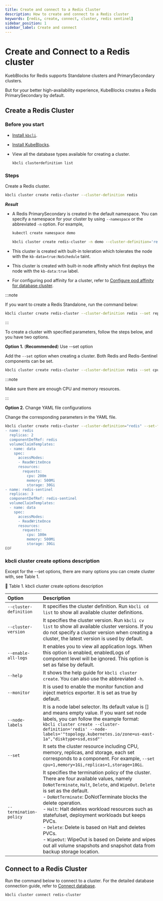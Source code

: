```yaml
---
title: Create and connect to a Redis Cluster
description: How to create and connect to a Redis cluster
keywords: [redis, create, connect, cluster, redis sentinel]
sidebar_position: 1
sidebar_label: Create and connect
---
```


# Create and Connect to a Redis cluster

KuebBlocks for Redis supports Standalone clusters and PrimarySecondary clusters.

But for your better high-availability experience, KubeBlocks creates a Redis PrimarySecondary by default.

## Create a Redis Cluster

### Before you start

* [Install `kbcli`](./../../installation/install-and-uninstall-kbcli-and-kubeblocks.md#install-kbcli).
* [Install KubeBlocks](./../../installation/install-and-uninstall-kbcli-and-kubeblocks.md#install-kubeblocks).
* View all the database types available for creating a cluster.

  ```bash
  kbcli clusterdefinition list
  ```

### Steps

Create a Redis cluster.

```bash
kbcli cluster create redis-cluster --cluster-definition redis 
```

***Result***

* A Redis PrimarySecondary is created in the default namespace. You can specify a namespace for your cluster by using `--namespace` or the abbreviated `-n` option. For example,

  ```bash
  kubectl create namespace demo

  kbcli cluster create redis-cluster -n demo --cluster-definition='redis'
  ```

* This cluster is created with built-in toleration which tolerates the node with the `kb-data=true:NoSchedule` taint.
* This cluster is created with built-in node affinity which first deploys the node with the `kb-data:true` label.
* For configuring pod affinity for a cluster, refer to [Configure pod affinity for database cluster](../../resource-scheduling/resource-scheduling.md).

:::note

If you want to create a Redis Standalone, run the command below:

```bash
kbcli cluster create redis-cluster --cluster-definition redis --set replicas=1
```

:::

To create a cluster with specified parameters, follow the steps below, and you have two options.

**Option 1.** (**Recommended**) Use --set option

Add the `--set` option when creating a cluster. Both Redis and Redis-Sentinel components can be set.

```bash
kbcli cluster create redis-cluster --cluster-definition redis --set cpu=200m,memory=500Mi,storage=30Gi,type=redis --set replicas=3,cpu=200m,memory=500Mi,memory=30Gi,type=redis-sentinel
```

:::note

Make sure there are enough CPU and memory resources. 

:::

**Option 2.** Change YAML file configurations

Change the corresponding parameters in the YAML file.

```bash
kbcli cluster create redis-cluster --cluster-definition="redis" --set-file -<<EOF
- name: redis
  replicas: 2
  componentDefRef: redis
  volumeClaimTemplates:
  - name: data
    spec:
      accessModes:
      - ReadWriteOnce
      resources:
        requests:
          cpu: 200m
          memory: 500Mi
          storage: 30Gi
- name: redis-sentinel
  replicas: 3
  componentDefRef: redis-sentinel
  volumeClaimTemplates:
  - name: data
    spec:
      accessModes:
      - ReadWriteOnce
      resources:
        requests:
          cpu: 100m
          memory: 500Mi
          storage: 30Gi
EOF
```

### kbcli cluster create options description

Except for the --set options, there are many options you can create cluster with, see Table 1.

📎 Table 1. kbcli cluster create options description

| Option                 | Description                                                                                                                                                                                                                                                                                                                                                                                                                                                                                                                                                     |
|:-----------------------|:----------------------------------------------------------------------------------------------------------------------------------------------------------------------------------------------------------------------------------------------------------------------------------------------------------------------------------------------------------------------------------------------------------------------------------------------------------------------------------------------------------------------------------------------------------------|
| `--cluster-definition` | It specifies the cluster definition. Run `kbcli cd list` to show all available cluster definitions.                                                                                                                                                                                                                                                                                                                                                                                                                                                             |
| `--cluster-version`    | It specifies the cluster version. Run `kbcli cv list` to show all available cluster versions. If you do not specify a cluster version when creating a cluster, the latest version is used by default.                                                                                                                                                                                                                                                                                                                                                           |
| `--enable-all-logs`    | It enables you to view all application logs. When this option is enabled, enabledLogs of component level will be ignored. This option is set as false by default.                                                                                                                                                                                                                                                                                                                                                                                               |
| `--help`               | It shows the help guide for `kbcli cluster create`. You can also use the abbreviated `-h`.                                                                                                                                                                                                                                                                                                                                                                                                                                                                      |
| `--monitor`            | It is used to enable the monitor function and inject metrics exporter. It is set as true by default.                                                                                                                                                                                                                                                                                                                                                                                                                                                            |
| `--node-labels`        | It is a node label selector. Its default value is [] and means empty value. If you want set node labels, you can follow the example format: <br />```kbcli cluster create --cluster-definition='redis' --node-labels='"topology.kubernetes.io/zone=us-east-1a","disktype=ssd,essd"'```                                                                                                                                                                                                                                                                          |
| `--set`                | It sets the cluster resource including CPU, memory, replicas, and storage, each set corresponds to a component. For example, `--set cpu=1,memory=1Gi,replicas=1,storage=10Gi`.                                                                                                                                                                                                                                                                                                                                                                                  |
| `--termination-policy` | It specifies the termination policy of the cluster. There are four available values, namely `DoNotTerminate`, `Halt`, `Delete`, and `WipeOut`. `Delete` is set as the default. <br /> - `DoNotTerminate`: DoNotTerminate blocks the delete operation. <br /> - `Halt`: Halt deletes workload resources such as statefulset, deployment workloads but keeps PVCs. <br /> - `Delete`: Delete is based on Halt and deletes PVCs. <br /> - `WipeOut`: WipeOut is based on Delete and wipes out all volume snapshots and snapshot data from backup storage location. |

## Connect to a Redis Cluster

Run the command below to connect to a cluster. For the detailed database connection guide, refer to [Connect database](./../../connect_database/overview-of-database-connection.md).

```bash
kbcli cluster connect redis-cluster
```
